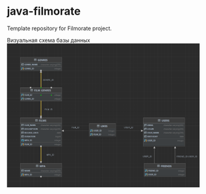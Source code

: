 # java-filmorate

Template repository for Filmorate project.

Визуальная схема базы данных
![This is an image](/src/main/resources/schema.png)
